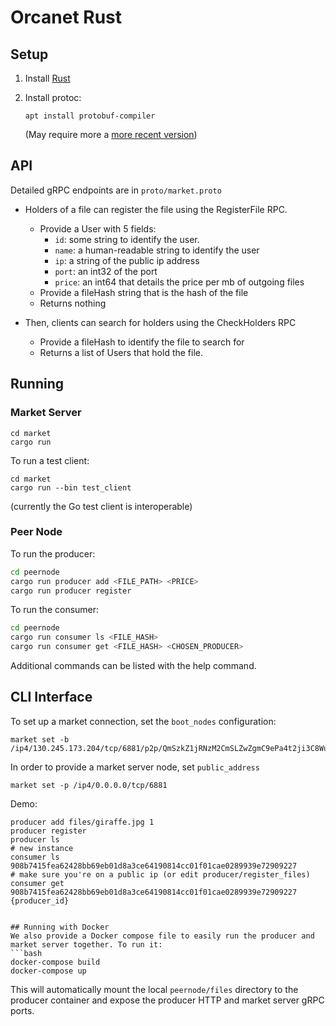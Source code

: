 # Orcanet Rust

## Setup

1. Install [Rust](https://www.rust-lang.org/tools/install)
2. Install protoc:

   `apt install protobuf-compiler`

   (May require more a [more recent version](https://grpc.io/docs/protoc-installation/#install-pre-compiled-binaries-any-os))

## API
Detailed gRPC endpoints are in `proto/market.proto`

- Holders of a file can register the file using the RegisterFile RPC.
  - Provide a User with 5 fields: 
    - `id`: some string to identify the user.
    - `name`: a human-readable string to identify the user
    - `ip`: a string of the public ip address
    - `port`: an int32 of the port
    - `price`: an int64 that details the price per mb of outgoing files
  - Provide a fileHash string that is the hash of the file
  - Returns nothing

- Then, clients can search for holders using the CheckHolders RPC
  - Provide a fileHash to identify the file to search for
  - Returns a list of Users that hold the file.



## Running


### Market Server
```Shell
cd market
cargo run
```

To run a test client:

```Shell
cd market
cargo run --bin test_client
```

(currently the Go test client is interoperable)

### Peer Node

To run the producer:
```bash
cd peernode
cargo run producer add <FILE_PATH> <PRICE>
cargo run producer register
```

To run the consumer:
```bash
cd peernode
cargo run consumer ls <FILE_HASH>
cargo run consumer get <FILE_HASH> <CHOSEN_PRODUCER>
```

Additional commands can be listed with the help command.

## CLI Interface

To set up a market connection, set the `boot_nodes` configuration:

```shell
market set -b /ip4/130.245.173.204/tcp/6881/p2p/QmSzkZ1jRNzM2CmSLZwZgmC9ePa4t2ji3C8WuffcJnb8R
```

In order to provide a market server node, set `public_address`

```shell
market set -p /ip4/0.0.0.0/tcp/6881
```

Demo:

```shell
producer add files/giraffe.jpg 1
producer register
producer ls
# new instance
consumer ls 908b7415fea62428bb69eb01d8a3ce64190814cc01f01cae0289939e72909227
# make sure you're on a public ip (or edit producer/register_files)
consumer get 908b7415fea62428bb69eb01d8a3ce64190814cc01f01cae0289939e72909227 {producer_id}


## Running with Docker
We also provide a Docker compose file to easily run the producer and market server together. To run it:
```bash
docker-compose build
docker-compose up
```
This will automatically mount the local `peernode/files` directory to the producer container and expose the producer HTTP and market server gRPC ports.

